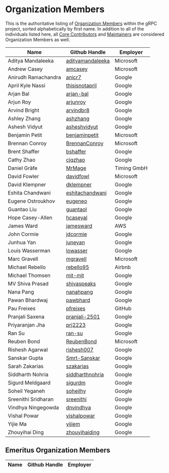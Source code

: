 # Organization Members

This is the authoritative listing of [Organization
Members](../contributor_ladder.md#organization-member) within the gRPC project,
sorted alphabetically by first name. In addition to all of the individuals
listed here, all [Core Contributors](core_contributors.md) and [Maintainers](maintainers.md)
are considered Organization Members as well.

| Name | Github Handle | Employer |
|--|--|--|
| Aditya Mandaleeka | [adityamandaleeka](https://github.com/adityamandaleeka) | Microsoft |
| Andrew Casey | [amcasey](https://github.com/amcasey) | Microsoft |
| Anirudh Ramachandra | [anicr7](https://github.com/anicr7) | Google |
| April Kyle Nassi | [thisisnotapril](https://github.com/thisisnotapril) | Google |
| Arjan Bal | [arjan-bal](https://github.com/arjan-bal) | Google |
| Arjun Roy | [arjunroy](https://github.com/arjunroy) | Google |
| Arvind Bright | [arvindbr8](https://github.com/arvindbr8) | Google |
| Ashley Zhang | [ashzhang](https://github.com/ashzhang) | Google |
| Ashesh Vidyut | [asheshvidyut](https://github.com/asheshvidyut) | Google |
| Benjamin Petit | [benjaminpetit](https://github.com/benjaminpetit) | Microsoft |
| Brennan Conroy | [BrennanConroy](https://github.com/BrennanConroy) | Microsoft |
| Brent Shaffer | [bshaffer](https://github.com/bshaffer) | Google |
| Cathy Zhao | [cjqzhao](https://github.com/cjqzhao) | Google |
| Daniel Gräfe | [MrMage](https://github.com/MrMage) | Timing GmbH |
| David Fowler | [davidfowl](https://github.com/davidfowl) | Microsoft |
| David Klempner | [dklempner](https://github.com/dklempner) | Google |
| Eshita Chandwani | [eshitachandwani](https://github.com/eshitachandwani) | Google |
| Eugene Ostroukhov | [eugeneo](https://github.com/eugeneo) | Google |
| Guantao Liu | [guantaol](https://github.com/guantaol) | Google |
| Hope Casey-Allen | [hcaseyal](https://github.com/hcaseyal) | Google |
| James Ward | [jamesward](https://github.com/jamesward) | AWS |
| John Cormie | [jdcormie](https://github.com/jdcormie) | Google |
| Junhua Yan | [juneyan](https://github.com/juneyan) | Google |
| Louis Wasserman | [lowasser](https://github.com/lowasser) | Google |
| Marc Gravell | [mgravell](https://github.com/mgravell) | Microsoft |
| Michael Rebello | [rebello95](https://github.com/rebello95) | Airbnb |
| Michael Thomsen | [mit-mit](https://github.com/mit-mit) | Google |
| MV Shiva Prasad | [shivaspeaks](https://github.com/shivaspeaks) | Google |
| Nana Pang | [nanahpang](https://github.com/nanahpang) | Google |
| Pawan Bhardwaj | [pawbhard](https://github.com/pawbhard) | Google |
| Pau Freixes | [pfreixes](https://github.com/pfreixes) | GitHub |
| Pranjali Saxena | [pranjali-2501](https://github.com/pranjali-2501) | Google |
| Priyaranjan Jha | [prj2223](https://github.com/prj2223) | Google |
| Ran Su | [ran-su](https://github.com/ran-su) | Google |
| Reuben Bond | [ReubenBond](https://github.com/ReubenBond) | Microsoft |
| Rishesh Agarwal | [rishesh007](https://github.com/rishesh007) | Google |
| Sanskar Gupta | [Smrt-Sanskar](https://github.com/Smrt-Sanskar) | Google |
| Sarah Zakarias | [szakarias](https://github.com/szakarias) | Google |
| Siddharth Nohria | [siddharthnohria](https://github.com/siddharthnohria) | Google |
| Sigurd Meldgaard | [sigurdm](https://github.com/sigurdm) | Google |
| Soheil Yeganeh | [soheilhy](https://github.com/soheilhy) | Google |
| Sreenithi Sridharan | [sreenithi](https://github.com/sreenithi) | Google |
| Vindhya Ningegowda | [dnvindhya](https://github.com/dnvindhya) | Google |
| Vishal Powar | [vishalpowar](https://github.com/vishalpowar) | Google |
| Yijie Ma | [yijiem](https://github.com/yijiem) | Google |
| Zhouyihai Ding | [zhouyihaiding](https://github.com/zhouyihaiding) | Google |

## Emeritus Organization Members

| Name | Github Handle | Employer |
|--|--|--|
